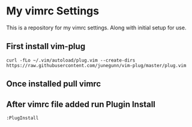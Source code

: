 # My vimrc Settings
This is a repository for my vimrc settings. Along with initial setup for use.

## First install vim-plug
`curl -fLo ~/.vim/autoload/plug.vim --create-dirs https://raw.githubusercontent.com/junegunn/vim-plug/master/plug.vim`
  
 ## Once installed pull vimrc
 
 ## After vimrc file added run Plugin Install
 
 `:PlugInstall`
